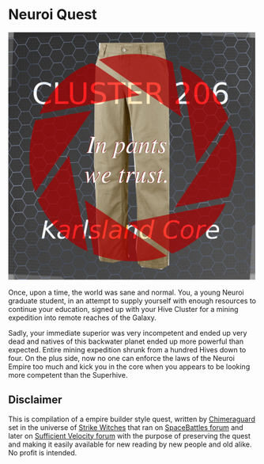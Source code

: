 # Neuroi Quest

![Quest logo](./images/logo.png)

Once, upon a time, the world was sane and normal. You, a young Neuroi graduate student, in an attempt to supply yourself with enough resources to continue your education, signed up with your Hive Cluster for a mining expedition into remote reaches of the Galaxy.

Sadly, your immediate superior was very incompetent and ended up very dead and natives of this backwater planet ended up more powerful than expected. Entire mining expedition shrunk from a hundred Hives down to four. On the plus side, now no one can enforce the laws of the Neuroi Empire too much and kick you in the core when you appears to be looking more competent than the Superhive.

## Disclaimer

This is compilation of a empire builder style quest, written by  [Chimeraguard](http://forums.sufficientvelocity.com/members/chimeraguard.2374/) set in the universe of [Strike Witches](https://en.wikipedia.org/wiki/Strike_Witches) that ran on [SpaceBattles forum](https://forums.spacebattles.com/) and later on [Sufficient Velocity forum](http://forums.sufficientvelocity.com/) with the purpose of preserving the quest and making it easily available for new reading by new people and old alike. No profit is intended.
